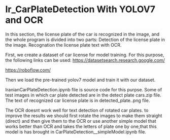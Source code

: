 # Ir_CarPlateDetection With YOLOV7 and OCR

In this section, the license plate of the car is recognized in the image, and the whole program is divided into two parts:
Detection of the license plate in the image.
Recognation the license plate text with OCR.


First, we create a dataset of car license for model training. For this purpose, the following links can be used:
https://datasetsearch.research.google.com/

https://roboflow.com/


Then we load the pre-trained yolov7 model and train it with our dataset.



IranianCarPlateDetection.ipynb file is source code for this purpse.
Some of test images in which car plate detected are in the detect plate cars.zip file.
 The text of recognized car license plate is in detected_plate..png file.
 
 The OCR doesnt work well for text detection of rotated car plates. 
to improve the results we should first rotate the images to make them straight (direct) and then give them to the OCR or use another simple model that works better than OCR and takes the letters of plate one by one,that this model is has brought in  CarPlateDetection__simpleModel.ipynb file.
